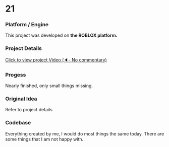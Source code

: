 # 21

### Platform / Engine
This project was developed on **the ROBLOX platform.**

### Project Details
[Click to view project Video  (🔈- No commentary)](https://hyper-tech.ch/!videos/SAE/21.mkv)

### Progess
Nearly finished, only small things missing.

### Original Idea
Refer to project details

### Codebase
Everything created by me, I would do most things the same today. There are some things that I am not happy with.